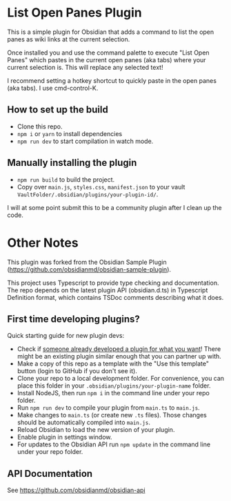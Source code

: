 # List Open Panes Plugin

This is a simple plugin for Obsidian that adds a command to list the open panes as wiki links at the current selection.

Once installed you and use the command palette to execute "List Open Panes" which pastes in the current open panes (aka tabs) where your current selection is. This will replace any selected text!

I recommend setting a hotkey shortcut to quickly paste in the open panes (aka tabs). I use cmd-control-K.


## How to set up the build

- Clone this repo.
- `npm i` or `yarn` to install dependencies
- `npm run dev` to start compilation in watch mode.

## Manually installing the plugin

- `npm run build` to build the project.
- Copy over `main.js`, `styles.css`, `manifest.json` to your vault `VaultFolder/.obsidian/plugins/your-plugin-id/`.

I will at some point submit this to be a community plugin after I clean up the code.

# Other Notes

This plugin was forked from the Obsidian Sample Plugin (https://github.com/obsidianmd/obsidian-sample-plugin).

This project uses Typescript to provide type checking and documentation.
The repo depends on the latest plugin API (obsidian.d.ts) in Typescript Definition format, which contains TSDoc comments describing what it does.

## First time developing plugins?

Quick starting guide for new plugin devs:

- Check if [someone already developed a plugin for what you want](https://obsidian.md/plugins)! There might be an existing plugin similar enough that you can partner up with.
- Make a copy of this repo as a template with the "Use this template" button (login to GitHub if you don't see it).
- Clone your repo to a local development folder. For convenience, you can place this folder in your `.obsidian/plugins/your-plugin-name` folder.
- Install NodeJS, then run `npm i` in the command line under your repo folder.
- Run `npm run dev` to compile your plugin from `main.ts` to `main.js`.
- Make changes to `main.ts` (or create new `.ts` files). Those changes should be automatically compiled into `main.js`.
- Reload Obsidian to load the new version of your plugin.
- Enable plugin in settings window.
- For updates to the Obsidian API run `npm update` in the command line under your repo folder.

## API Documentation

See https://github.com/obsidianmd/obsidian-api
